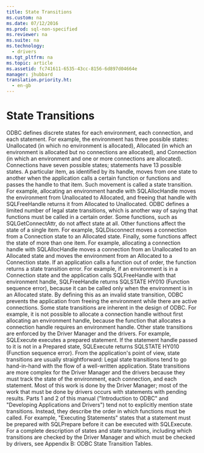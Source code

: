 ```yaml
---
title: State Transitions
ms.custom: na
ms.date: 07/12/2016
ms.prod: sql-non-specified
ms.reviewer: na
ms.suite: na
ms.technology: 
  - drivers
ms.tgt_pltfrm: na
ms.topic: article
ms.assetid: fc741611-6535-43cc-8156-6d897d04664e
manager: jhubbard
translation.priority.ht: 
  - en-gb
---
```

# State Transitions
<?xml version="1.0" encoding="utf-8"?>
<developerConceptualDocument xmlns="http://ddue.schemas.microsoft.com/authoring/2003/5" xmlns:xlink="http://www.w3.org/1999/xlink" xmlns:xsi="http://www.w3.org/2001/XMLSchema-instance" xsi:schemaLocation="http://ddue.schemas.microsoft.com/authoring/2003/5 http://dduestorage.blob.core.windows.net/ddueschema/developer.xsd">
  <introduction>
    <para>ODBC defines discrete <legacyItalic>states</legacyItalic> for each environment, each connection, and each statement. For example, the environment has three possible states: Unallocated (in which no environment is allocated), Allocated (in which an environment is allocated but no connections are allocated), and Connection (in which an environment and one or more connections are allocated). Connections have seven possible states; statements have 13 possible states.</para>
    <para>A particular item, as identified by its handle, moves from one state to another when the application calls a certain function or functions and passes the handle to that item. Such movement is called a <legacyItalic>state transition</legacyItalic>. For example, allocating an environment handle with <legacyBold>SQLAllocHandle</legacyBold> moves the environment from Unallocated to Allocated, and freeing that handle with <legacyBold>SQLFreeHandle</legacyBold> returns it from Allocated to Unallocated. ODBC defines a limited number of legal state transitions, which is another way of saying that functions must be called in a certain order.</para>
    <para>Some functions, such as <legacyBold>SQLGetConnectAttr</legacyBold>, do not affect state at all. Other functions affect the state of a single item. For example, <legacyBold>SQLDisconnect</legacyBold> moves a connection from a Connection state to an Allocated state. Finally, some functions affect the state of more than one item. For example, allocating a connection handle with <legacyBold>SQLAllocHandle</legacyBold> moves a connection from an Unallocated to an Allocated state and moves the environment from an Allocated to a Connection state.</para>
    <para>If an application calls a function out of order, the function returns a <legacyItalic>state transition error</legacyItalic>. For example, if an environment is in a Connection state and the application calls <legacyBold>SQLFreeHandle</legacyBold> with that environment handle, <legacyBold>SQLFreeHandle</legacyBold> returns SQLSTATE HY010 (Function sequence error), because it can be called only when the environment is in an Allocated state. By defining this as an invalid state transition, ODBC prevents the application from freeing the environment while there are active connections.</para>
    <para>Some state transitions are inherent in the design of ODBC. For example, it is not possible to allocate a connection handle without first allocating an environment handle, because the function that allocates a connection handle requires an environment handle. Other state transitions are enforced by the Driver Manager and the drivers. For example, <legacyBold>SQLExecute</legacyBold> executes a prepared statement. If the statement handle passed to it is not in a Prepared state, <legacyBold>SQLExecute</legacyBold> returns SQLSTATE HY010 (Function sequence error).</para>
    <para>From the application's point of view, state transitions are usually straightforward: Legal state transitions tend to go hand-in-hand with the flow of a well-written application. State transitions are more complex for the Driver Manager and the drivers because they must track the state of the environment, each connection, and each statement. Most of this work is done by the Driver Manager; most of the work that must be done by drivers occurs with statements with pending results.</para>
    <para>Parts 1 and 2 of this manual ("Introduction to ODBC" and "Developing Applications and Drivers") tend not to explicitly mention state transitions. Instead, they describe the order in which functions must be called. For example, "Executing Statements" states that a statement must be prepared with <legacyBold>SQLPrepare</legacyBold> before it can be executed with <legacyBold>SQLExecute</legacyBold>. For a complete description of states and state transitions, including which transitions are checked by the Driver Manager and which must be checked by drivers, see <legacyLink xlink:href="15088dbe-896f-4296-b397-02bb3d0ac0fb">Appendix B: ODBC State Transition Tables</legacyLink>.</para>
  </introduction>
  <relatedTopics />
</developerConceptualDocument>